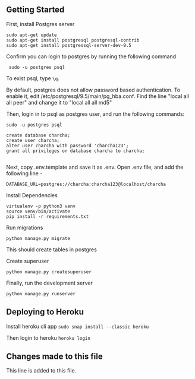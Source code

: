 ## Getting Started

First, install Postgres server

```
sudo apt-get update
sudo apt-get install postgresql postgresql-contrib
sudo apt-get install postgressql-server-dev-9.5
```

Confirm you can login to postgres by running the following command

``` sudo -u postgres psql```

To exist psql, type ```\q```.


By default, postgres does not allow password based authentication. To enable it,
edit /etc/postgresql/9.5/main/pg_hba.conf. Find the line "local all all peer" and change it to "local all all md5"


Then, login in to psql as postgres user, and run the following commands:

```
sudo -u postgres psql

create database charcha;
create user charcha;
alter user charcha with password 'charcha123';
grant all privileges on database charcha to charcha;


```

Next, copy .env.template and save it as .env. Open .env file, and add the following line - 

```DATABASE_URL=postgres://charcha:charcha123@localhost/charcha```

Install Dependencies

```
virtualenv -p python3 venv
source venv/bin/activate
pip install -r requirements.txt
```

Run migrations
```
python manage.py migrate
```
This should create tables in postgres


Create superuser 
```
python manage.py createsuperuser 
```

Finally, run the development server 

```
python manage.py runserver
```

## Deploying to Heroku

Install heroku cli app
```sudo snap install --classic heroku```

Then login to heroku
```heroku login```

## Changes made to this file

This line is added to this file.




